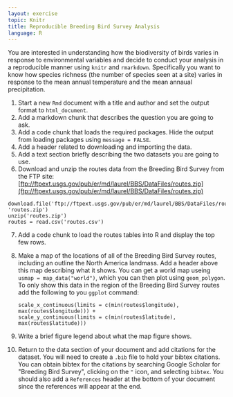 ```yaml
---
layout: exercise
topic: Knitr
title: Reproducible Breeding Bird Survey Analysis
language: R
---
```


You are interested in understanding how the biodiversity of birds varies in
response to environmental variables and decide to conduct your analysis in a
reproducible manner using `knitr` and `rmarkdown`. Specifically you want to know
how species richness (the number of species seen at a site) varies in response
to the mean annual temperature and the mean annaual precipitation.

1. Start a new `Rmd` document with a title and author and set the output format
   to `html_document`.
2. Add a markdown chunk that describes the question you are going to ask.
3. Add a code chunk that loads the required packages. Hide the output from
   loading packages using `message = FALSE`.
4. Add a header related to downloading and importing the data.
5. Add a text section briefly describing the two datasets you are going to use.
6. Download and unzip the routes data from the Breeding Bird Survey from the FTP site: [ftp://ftpext.usgs.gov/pub/er/md/laurel/BBS/DataFiles/routes.zip](ftp://ftpext.usgs.gov/pub/er/md/laurel/BBS/DataFiles/routes.zip)

```
download.file('ftp://ftpext.usgs.gov/pub/er/md/laurel/BBS/DataFiles/routes.zip', 'routes.zip')
unzip('routes.zip')
routes = read.csv('routes.csv')
```

7. Add a code chunk to load the routes tables into R and display the top few rows. 
8. Make a map of the locations of all of the Breeding Bird Survey routes,
   including an outline the North America landmass. Add a header above this map
   describing what it shows. You can get a world map useing
   `usmap = map_data("world")`, which you can then plot using `geom_polygon`.
   To only show this data in the region of the Breeding Bird Survey routes add
   the following to you `ggplot` command:

   ```
   scale_x_continuous(limits = c(min(routes$longitude), max(routes$longitude))) +
   scale_y_continuous(limits = c(min(routes$latitude), max(routes$latitude)))
   ```

9. Write a brief figure legend about what the map figure shows.
10. Return to the data section of your document and add citations for the
    dataset. You will need to create a `.bib` file to hold your bibtex
    citations. You can obtain bibtex for the citations by searching Google
    Scholar for "Breeding Bird Survey", clicking on the `"`
    icon, and selecting `bibtex`. You should also add a `References` header at
    the bottom of your document since the references will appear at the end.
